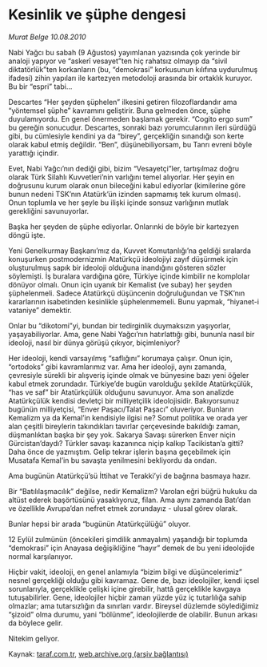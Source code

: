 # Kesinlik ve şüphe dengesi

*Murat Belge 10.08.2010*

<div class="yazi"><p>Nabi Yağcı bu sabah (9 Ağustos) yayımlanan yazısında çok yerinde bir analoji yapıyor ve “askerî vesayet”ten hiç rahatsız olmayıp da “sivil diktatörlük”ten korkanların (bu, “demokrasi” korkusunun kılıfına uydurulmuş ifadesi) zihin yapıları ile kartezyen metodoloji arasında bir ortaklık kuruyor. Bu bir “espri” tabi...</p>
<p>Descartes “Her şeyden şüphelen” ilkesini getiren filozoflardandır ama “yöntemsel şüphe” kavramını geliştirir. Buna gelmeden önce, şüphe duyulamıyordu. En genel önermeden başlamak gerekir. “Cogito ergo sum” bu gereğin sonucudur. Descartes, sonraki bazı yorumcularının ileri sürdüğü gibi, bu cümlesiyle kendini ya da “birey”, gerçekliğin sınandığı son kerte olarak kabul etmiş değildir. “Ben”, düşünebiliyorsam, bu Tanrı evreni böyle yarattığı içindir.</p>
<p>Evet, Nabi Yağcı’nın dediği gibi, bizim “Vesayetçi”ler, tartışılmaz doğru olarak Türk Silahlı Kuvvetleri’nin varlığını temel alıyorlar. Her şeyin en doğrusunu kurum olarak onun bileceğini kabul ediyorlar (kimilerine göre bunun nedeni TSK’nın Atatürk’ün izinden sapmamış tek kurum olması). Onun toplumla ve her şeyle bu ilişki içinde sonsuz varlığının mutlak gerekliğini savunuyorlar.</p>
<p>Başka her şeyden de şüphe ediyorlar. Onlarınki de böyle bir kartezyen döngü işte.</p>
<p>Yeni Genelkurmay Başkanı’mız da, Kuvvet Komutanlığı’na geldiği sıralarda konuşurken postmodernizmin Atatürkçü ideolojiyi zayıf düşürmek için oluşturulmuş sapık bir ideoloji olduğuna inandığını gösteren sözler söylemişti. İş buralara vardığına göre, Türkiye içinde kimbilir ne komplolar dönüyor olmalı. Onun için uyanık bir Kemalist (ve subay) her şeyden şüphelenmeli. Sadece Atatürkçü düşüncenin doğruluğundan ve TSK’nın kararlarının isabetinden kesinlikle şüphelenmemeli. Bunu yapmak, “hiyanet-i vataniye” demektir.</p>
<p>Onlar bu “dikotomi”yi, bundan bir tedirginlik duymaksızın yaşıyorlar, yaşayabiliyorlar. Ama, gene Nabi Yağcı’nın hatırlattığı gibi, bununla nasıl bir ideoloji, nasıl bir dünya görüşü çıkıyor, biçimleniyor?</p>
<p>Her ideoloji, kendi varsayılmış “saflığını” korumaya çalışır. Onun için, “ortodoks” gibi kavramlarımız var. Ama her ideoloji, aynı zamanda, çevresiyle sürekli bir alışveriş içinde olmak ve bünyesine bazı yeni öğeler kabul etmek zorundadır. Türkiye’de bugün varolduğu şekilde Atatürkçülük, “has ve saf” bir Atatürkçülük olduğunu savunuyor. Ama son analizde Atatürkçülük kendisi devletçi bir milliyetçilik ideolojisidir. Bakıyorsunuz bugünün milliyetçisi, “Enver Paşacı/Talat Paşacı” oluveriyor. Bunların Kemalizm ya da Kemal’in kendisiyle ilgisi ne? Somut politika ve orada yer alan çeşitli bireylerin takındıkları tavırlar çerçevesinde bakıldığı zaman, düşmanlıktan başka bir şey yok. Sakarya Savaşı sürerken Enver niçin Gürcistan’daydı? Türkler savaşı kazanınca niçip kalkıp Tacikistan’a gitti? Daha önce de yazmıştım. Gelip tekrar işlerin başına geçebilmek için Musatafa Kemal’in bu savaşta yenilmesini bekliyordu da ondan.</p>
<p>Ama bugünün Atatürkçü’sü İttihat ve Terakki’yi de bağrına basmaya hazır.</p>
<p>Bir “Batılılaşmacılık” değilse, nedir Kemalizm? Varolan eğri büğrü hukuku da altüst ederek başörtüsünü yasaklıyoruz, filan. Ama aynı zamanda Batı’dan ve özellikle Avrupa’dan nefret etmek zorundayız - ulusal görev olarak.</p>
<p>Bunlar hepsi bir arada “bugünün Atatürkçülüğü” oluyor.</p>
<p>12 Eylül zulmünün (öncekileri şimdilik anmayalım) yaşandığı bir toplumda “demokrasi” için Anayasa değişikliğine “hayır” demek de bu yeni ideolojide normal karşılanıyor.</p>
<p>Hiçbir vakit, ideoloji, en genel anlamıyla “bizim bilgi ve düşüncelerimiz” nesnel gerçekliği olduğu gibi kavramaz. Gene de, bazı ideolojiler, kendi içsel sorunlarıyla, gerçeklikle çelişki içine girebilir, hattâ gerçeklikle kavgaya tutuşabilirler. Gene, ideolojiler hiçbir zaman yüzde yüz iç tutarlılığa sahip olmazlar; ama tutarsızlığın da sınırları vardır. Bireysel düzlemde söylediğimiz “şizoid” olma durumu, yani “bölünme”, ideolojilerde de olabilir. Bunun arkası da böylece gelir.</p>
<p>Nitekim geliyor.</p></div>

Kaynak: [taraf.com.tr](http://www.taraf.com.tr:80/murat-belge/makale-kesinlik-ve-suphe-dengesi.htm), [web.archive.org (arşiv bağlantısı)](http://web.archive.org/web/20100817192925/http://www.taraf.com.tr:80/murat-belge/makale-kesinlik-ve-suphe-dengesi.htm)
